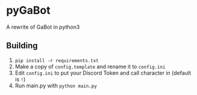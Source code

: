 # pyGaBot
A rewrite of GaBot in python3

## Building
1. `pip install -r requirements.txt`
2. Make a copy of `config.template` and rename it to `config.ini`
3. Edit `config.ini` to put your Discord Token and call character in (default is `!`)
4. Run main.py with `python main.py`
